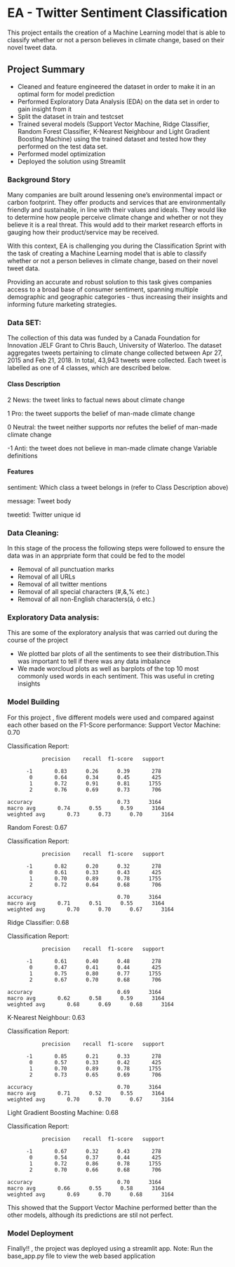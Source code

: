 # EA - Twitter Sentiment Classification
This project entails the creation of a Machine Learning model that is able to classify whether or not a person believes in climate change, based on their novel tweet data. 
## Project Summary
- Cleaned and feature engineered the dataset in order to make it in an optimal form for model prediction 
- Performed Exploratory Data Analysis (EDA) on the data set in order to gain insight from it
- Split the dataset in train and testcset
- Trained several models (Support Vector Machine, Ridge Classifier, Random Forest Classifier, K-Nearest Neighbour and Light Gradient Boosting Machine) using the trained dataset and tested how they performed on the test data set.
- Performed model optimization
- Deployed the solution using Streamlit
### Background Story
Many companies are built around lessening one’s environmental impact or carbon footprint. They offer products and services that are environmentally friendly and sustainable, in line with their values and ideals. They would like to determine how people perceive climate change and whether or not they believe it is a real threat. This would add to their market research efforts in gauging how their product/service may be received.

With this context, EA is challenging you during the Classification Sprint with the task of creating a Machine Learning model that is able to classify whether or not a person believes in climate change, based on their novel tweet data.

Providing an accurate and robust solution to this task gives companies access to a broad base of consumer sentiment, spanning multiple demographic and geographic categories - thus increasing their insights and informing future marketing strategies.

### Data SET:
The collection of this data was funded by a Canada Foundation for Innovation JELF Grant to Chris Bauch, University of Waterloo. The dataset aggregates tweets pertaining to climate change collected between Apr 27, 2015 and Feb 21, 2018. In total, 43,943 tweets were collected. Each tweet is labelled as one of 4 classes, which are described below.

#### Class Description

2 News: the tweet links to factual news about climate change

1 Pro: the tweet supports the belief of man-made climate change

0 Neutral: the tweet neither supports nor refutes the belief of man-made climate change

-1 Anti: the tweet does not believe in man-made climate change Variable definitions

#### Features

sentiment: Which class a tweet belongs in (refer to Class Description above)

message: Tweet body

tweetid: Twitter unique id

### Data Cleaning:
In this stage of the process the following steps were followed to ensure the data was in an apprpriate form that could be fed to the model

- Removal of all punctuation marks
- Removal of all URLs
- Removal of all twitter mentions
- Removal of all special characters (#,&,% etc.)
- Removal of all non-English characters(á, ó etc.)
### Exploratory Data analysis:
This are some of the exploratory analysis that was carried out during the course of the project 

- We plotted bar plots of all the sentiments to see their distribution.This was important to tell if there was any data imbalance
- We made worcloud plots as well as barplots of the top 10 most commonly used words in each sentiment. This was useful in creting insights
### Model Building 
For this project , five different models were used and compared against each other based on the F1-Score performance:
Support Vector Machine: 0.70

Classification Report:

               precision    recall  f1-score   support

          -1       0.83      0.26      0.39       278
           0       0.64      0.34      0.45       425
           1       0.72      0.91      0.81      1755
           2       0.76      0.69      0.73       706

    accuracy                           0.73      3164
    macro avg       0.74      0.55      0.59      3164
    weighted avg       0.73      0.73      0.70      3164


Random Forest: 0.67

Classification Report:

               precision    recall  f1-score   support

          -1       0.82      0.20      0.32       278
           0       0.61      0.33      0.43       425
           1       0.70      0.89      0.78      1755
           2       0.72      0.64      0.68       706

    accuracy                           0.70      3164
    macro avg       0.71      0.51      0.55      3164
    weighted avg       0.70      0.70      0.67      3164


Ridge Classifier: 0.68

Classification Report:

               precision    recall  f1-score   support

          -1       0.61      0.40      0.48       278
           0       0.47      0.41      0.44       425
           1       0.75      0.80      0.77      1755
           2       0.67      0.70      0.68       706

    accuracy                           0.69      3164
    macro avg       0.62      0.58      0.59      3164
    weighted avg       0.68      0.69      0.68      3164


K-Nearest Neighbour: 0.63

Classification Report:

               precision    recall  f1-score   support

          -1       0.85      0.21      0.33       278
           0       0.57      0.33      0.42       425
           1       0.70      0.89      0.78      1755
           2       0.73      0.65      0.69       706

    accuracy                           0.70      3164
    macro avg       0.71      0.52      0.55      3164
    weighted avg       0.70      0.70      0.67      3164


Light Gradient Boosting Machine: 0.68

Classification Report:

               precision    recall  f1-score   support

          -1       0.67      0.32      0.43       278
           0       0.54      0.37      0.44       425
           1       0.72      0.86      0.78      1755
           2       0.70      0.66      0.68       706

    accuracy                           0.70      3164
    macro avg       0.66      0.55      0.58      3164
    weighted avg       0.69      0.70      0.68      3164



This showed that the Support Vector Machine performed better than the other models, although its predictions are stil not perfect.


 
 ### Model Deployment
 Finally!! , the project was deployed using a streamlit app.
 Note: Run the base_app.py file to view the web based application
